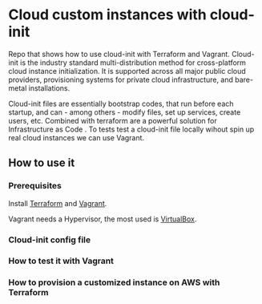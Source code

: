 # Cloud custom instances with cloud-init

Repo that shows how to use cloud-init with Terraform and Vagrant. Cloud-init is the industry standard multi-distribution method for cross-platform cloud instance initialization. It is supported across all major public cloud providers, provisioning systems for private cloud infrastructure, and bare-metal installations.

Cloud-init files are essentially bootstrap codes, that run before each startup, and can - among others - modify files, set up services, create users, etc. Combined with terraform are a powerful solution for Infrastructure as Code . To tests test a cloud-init file locally wihout spin up real cloud instances we can use Vagrant.

## How to use it

### Prerequisites

Install [Terraform](https://learn.hashicorp.com/tutorials/terraform/install-cli) and [Vagrant](https://www.vagrantup.com/docs/installation).

Vagrant needs a Hypervisor, the most used is [VirtualBox](https://www.virtualbox.org/wiki/Downloads).

### Cloud-init config file

### How to test it with Vagrant

### How to provision a customized instance on AWS with Terraform